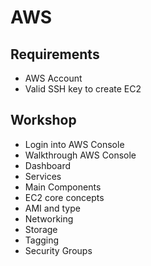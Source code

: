 # AWS

## Requirements
- AWS Account
- Valid SSH key to create EC2

## Workshop
- Login into AWS Console
- Walkthrough AWS Console
- Dashboard
- Services
- Main Components
- EC2 core concepts
- AMI and type
- Networking
- Storage
- Tagging
- Security Groups